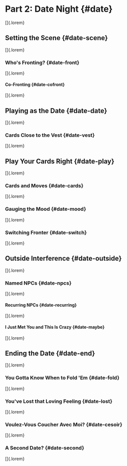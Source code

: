 # Part 2: Date Night {#date}

[]{.lorem}

## Setting the Scene {#date-scene}

[]{.lorem}

### Who's Fronting? {#date-front}

[]{.lorem}

#### Co-Fronting {#date-cofront}

[]{.lorem}

## Playing as the Date {#date-date}

[]{.lorem}

### Cards Close to the Vest {#date-vest}

[]{.lorem}

## Play Your Cards Right {#date-play}

[]{.lorem}

### Cards and Moves {#date-cards}

[]{.lorem}

### Gauging the Mood {#date-mood}

[]{.lorem}

### Switching Fronter {#date-switch}

[]{.lorem}

## Outside Interference {#date-outside}

[]{.lorem}

### Named NPCs {#date-npcs}

[]{.lorem}

#### Recurring NPCs {#date-recurring}

[]{.lorem}

#### I Just Met You and This Is Crazy {#date-maybe}

[]{.lorem}

## Ending the Date {#date-end}

[]{.lorem}

### You Gotta Know When to Fold 'Em {#date-fold}

[]{.lorem}

### You've Lost that Loving Feeling {#date-lost}

[]{.lorem}

### Voulez-Vous Coucher Avec Moi? {#date-cesoir}

[]{.lorem}

### A Second Date? {#date-second}

[]{.lorem}

